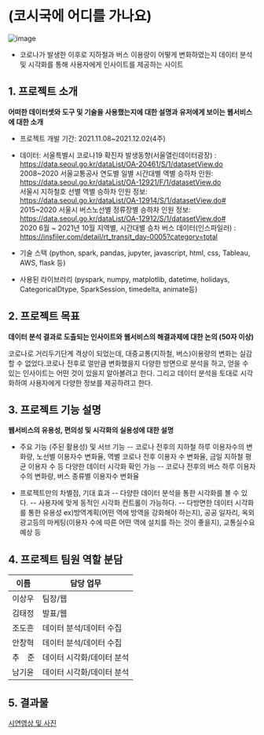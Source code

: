 # (코시국에 어디를 가나요)
![image](https://user-images.githubusercontent.com/78522684/155299207-059b1905-a4b6-4cc2-8d7b-6596557261e5.png)
<br>

- 코로나가 발생한 이후로 지하철과 버스 이용량이 어떻게 변화하였는지 데이터 분석 및 시각화를 통해 사용자에게 인사이트를 제공하는 사이트

## 1. 프로젝트 소개

**어떠한 데이터셋와 도구 및 기술을 사용했는지에 대한 설명과 유저에게 보이는 웹서비스에 대한 소개**

- 프로젝트 개발 기간: 2021.11.08~2021.12.02(4주)
- 데이터: 서울특별시 코로나19 확진자 발생동향(서울열린데이터광장) : https://data.seoul.go.kr/dataList/OA-20461/S/1/datasetView.do <br>
  2008~2020 서울교통공사 연도별 일별 시간대별 역별 승하차 인원: https://data.seoul.go.kr/dataList/OA-12921/F/1/datasetView.do <br>
  서울시 지하철호 선별 역별 승하차 인원 정보: https://data.seoul.go.kr/dataList/OA-12914/S/1/datasetView.do# <br>
  2015~2020 서울시 버스노선별 정류장별 승하차 인원 정보: https://data.seoul.go.kr/dataList/OA-12912/S/1/datasetView.do# <br>
  2020 6월 ~ 2021년 10월 지역별, 시간대별 승차 버스 데이터(인스파일러) : https://insfiler.com/detail/rt_transit_day-0005?category=total <br>

- 기술 스택 (python, spark, pandas, jupyter, javascript, html, css, Tableau, AWS, flask 등)

- 사용된 라이브러리 (pyspark, numpy, matplotlib, datetime, holidays, CategoricalDtype, SparkSession, timedelta, animate등)


## 2. 프로젝트 목표

**데이터 분석 결과로 도출되는 인사이트와 웹서비스의 해결과제에 대한 논의 (50자 이상)**

코로나로 거리두기단계 격상이 되었는데, 대중교통(지하철, 버스)이용량의 변화는 실감할 수 없었다.코로나 전후로 얼만큼 변화했을지 다양한 방면으로 분석을 하고, 얻을 수 있는 인사이트는 어떤 것이 있을지 알아볼려고 한다. 그리고 데이터 분석을 토대로 시각화하여 사용자에게 다양한 정보를 제공하려고
한다.



## 3. 프로젝트 기능 설명

**웹서비스의 유용성, 편의성 및 시각화의 실용성에 대한 설명**

- 주요 기능 (주된 활용성) 및 서브 기능
  -- 코로나 전후의 지하철 하루 이용자수의 변화량, 노선별 이용자수 변화율, 역별 코로나 전후 이용자 수 변화율, 금일 지하철 평균 이용자 수 등 다양한 데이터 시각화 확인 가능
  -- 코로나 전후의 버스 하루 이용자수의 변화량, 버스 종류별 이용자수 변화율

- 프로젝트만의 차별점, 기대 효과
  -- 다양한 데이터 분석을 통한 시각화를 볼 수 있다.
  -- 사용자에 맞게 동적인 시각화 컨트롤이 가능하다.
  -- 다방면한 데이터 시각화를 통한 유용성 ex)방역계획(어떤 역에 방역을 강화해야 하는지), 공공 일자리, 옥외광고등의 마케팅(이용자 수에 따른 어떤 역에 설치를 하는 것이 좋을지), 교통실수요 예상 등

## 4. 프로젝트 팀원 역할 분담

| 이름   | 담당 업무                 |
| ------ | ------------------------- |
| 이상우 | 팀장/웹    |
| 김태정 | 발표/웹           |
| 조도흔 | 데이터 분석/데이터 수집   |
| 안창혁 | 데이터 분석/데이터 수집   |
| 추　준 | 데이터 시각화/데이터 분석 |
| 남기윤 | 데이터 시각화/데이터 분석 |

## 5. 결과물
[시연영상 및 사진](https://www.notion.so/6b8a4564cf0940138dc18b4392a3aa50)
